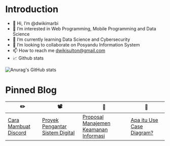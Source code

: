 <h1> Introduction </h1>

- 👋 Hi, I’m @dwikimarbi
- 👀 I’m interested in Web Programming, Mobile Programming and Data Science
- 🌱 I’m currently learning Data Science and Cybersecurity
- 💞️ I’m looking to collaborate on Posyandu Information System
- 📫 How to reach me [dwikisulton@gmail.com](mailto:dwikisulton@gmail.com)
- 📈 Github stats

![Anurag's GitHub stats](https://github-readme-stats.vercel.app/api?username=dwikimarbi&show_icons=true&theme=tokyonight)

<h1> Pinned Blog </h1>

✏️ | 📽️ | 📝 | :bookmark_tabs:
------------ | ------------- |  -------------  |  ------------- 
[Cara Mambuat Discord](https://dwikisulthon.blogspot.com/2021/04/cara-membuat-bot-di-discord.html) | [Proyek Pengantar Sistem Digital](https://dwikisulthon.blogspot.com/2020/12/proyek-pengantar-sistem-digital-traffic.html) | [Proposal Manajemen Keamanan Informasi](https://dwikisulthon.blogspot.com/2020/12/contoh-proposal-manajemen-proyek-sistem.html) | [Apa itu Use Case Diagram?](https://dwikisulthon.blogspot.com/2022/05/apa-itu-use-case-diagram.html)

<!---
dwikimarbi/dwikimarbi is a ✨ special ✨ repository because its `README.md` (this file) appears on your GitHub profile.
You can click the Preview link to take a look at your changes.
--->
